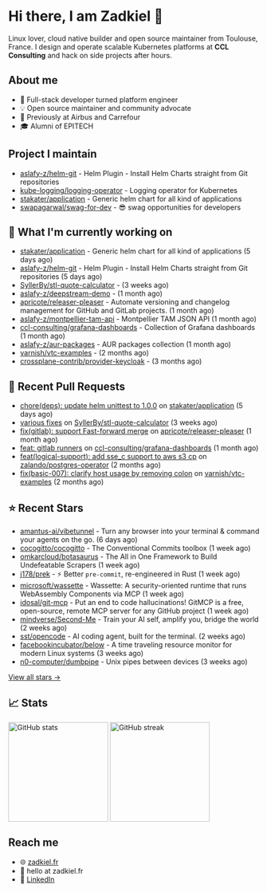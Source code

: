 # Hi there, I am Zadkiel 👋

Linux lover, cloud native builder and open source maintainer from Toulouse, France. I design and operate scalable Kubernetes platforms at **CCL Consulting** and hack on side projects after hours.

## About me

* 💼 Full-stack developer turned platform engineer
* 💡 Open source maintainer and community advocate
* 🏢 Previously at Airbus and Carrefour
* 🎓 Alumni of EPITECH

## Project I maintain

- [aslafy-z/helm-git](https://github.com/aslafy-z/helm-git) - Helm Plugin - Install Helm Charts straight from Git repositories
- [kube-logging/logging-operator](https://github.com/kube-logging/logging-operator) - Logging operator for Kubernetes
- [stakater/application](https://github.com/stakater/application) - Generic helm chart for all kind of applications
- [swapagarwal/swag-for-dev](https://github.com/swapagarwal/swag-for-dev) - 😎 swag opportunities for developers

## 👷 What I'm currently working on


- [stakater/application](https://github.com/stakater/application) - Generic helm chart for all kind of applications (5 days ago)
- [aslafy-z/helm-git](https://github.com/aslafy-z/helm-git) - Helm Plugin - Install Helm Charts straight from Git repositories (5 days ago)
- [SyllerBy/stl-quote-calculator](https://github.com/SyllerBy/stl-quote-calculator) -  (3 weeks ago)
- [aslafy-z/deepstream-demo](https://github.com/aslafy-z/deepstream-demo) -  (1 month ago)
- [apricote/releaser-pleaser](https://github.com/apricote/releaser-pleaser) - Automate versioning and changelog management for GitHub and GitLab projects. (1 month ago)
- [aslafy-z/montpellier-tam-api](https://github.com/aslafy-z/montpellier-tam-api) - Montpellier TAM JSON API (1 month ago)
- [ccl-consulting/grafana-dashboards](https://github.com/ccl-consulting/grafana-dashboards) - Collection of Grafana dashboards (1 month ago)
- [aslafy-z/aur-packages](https://github.com/aslafy-z/aur-packages) - AUR packages collection (1 month ago)
- [varnish/vtc-examples](https://github.com/varnish/vtc-examples) -  (2 months ago)
- [crossplane-contrib/provider-keycloak](https://github.com/crossplane-contrib/provider-keycloak) -  (3 months ago)



## 🔨 Recent Pull Requests


- [chore(deps): update helm unittest to 1.0.0](https://github.com/stakater/application/pull/430) on [stakater/application](https://github.com/stakater/application) (5 days ago)
- [various fixes](https://github.com/SyllerBy/stl-quote-calculator/pull/1) on [SyllerBy/stl-quote-calculator](https://github.com/SyllerBy/stl-quote-calculator) (3 weeks ago)
- [fix(gitlab): support Fast-forward merge](https://github.com/apricote/releaser-pleaser/pull/210) on [apricote/releaser-pleaser](https://github.com/apricote/releaser-pleaser) (1 month ago)
- [feat: gitlab runners](https://github.com/ccl-consulting/grafana-dashboards/pull/1) on [ccl-consulting/grafana-dashboards](https://github.com/ccl-consulting/grafana-dashboards) (1 month ago)
- [feat(logical-support): add sse_c support to aws s3 cp](https://github.com/zalando/postgres-operator/pull/2926) on [zalando/postgres-operator](https://github.com/zalando/postgres-operator) (2 months ago)
- [fix(basic-007): clarify host usage by removing colon](https://github.com/varnish/vtc-examples/pull/2) on [varnish/vtc-examples](https://github.com/varnish/vtc-examples) (2 months ago)

## ⭐ Recent Stars


- [amantus-ai/vibetunnel](https://github.com/amantus-ai/vibetunnel) - Turn any browser into your terminal &amp; command your agents on the go. (6 days ago)
- [cocogitto/cocogitto](https://github.com/cocogitto/cocogitto) - The Conventional Commits toolbox (1 week ago)
- [omkarcloud/botasaurus](https://github.com/omkarcloud/botasaurus) - The All in One Framework to Build Undefeatable Scrapers (1 week ago)
- [j178/prek](https://github.com/j178/prek) - ⚡ Better `pre-commit`, re-engineered in Rust (1 week ago)
- [microsoft/wassette](https://github.com/microsoft/wassette) - Wassette: A security-oriented runtime that runs WebAssembly Components via MCP (1 week ago)
- [idosal/git-mcp](https://github.com/idosal/git-mcp) - Put an end to code hallucinations! GitMCP is a free, open-source, remote MCP server for any GitHub project (1 week ago)
- [mindverse/Second-Me](https://github.com/mindverse/Second-Me) - Train your AI self, amplify you, bridge the world (2 weeks ago)
- [sst/opencode](https://github.com/sst/opencode) - AI coding agent, built for the terminal. (2 weeks ago)
- [facebookincubator/below](https://github.com/facebookincubator/below) - A time traveling resource monitor for modern Linux systems (3 weeks ago)
- [n0-computer/dumbpipe](https://github.com/n0-computer/dumbpipe) - Unix pipes between devices (3 weeks ago)

[View all stars →](https://github.com/aslafy-z?tab=stars)

## 📈 Stats

<a href="#"><img height=200 align="center" src="https://github-readme-stats.vercel.app/api?username=aslafy-z&show_icons=true&count_private=true&hide_border=true&theme=transparent" alt="GitHub stats" /></a>
<a href="#"><img height=200 align="center" src="https://github-readme-streak-stats-eight.vercel.app/?user=aslafy-z&hide_border=true&theme=transparent" alt="GitHub streak" /></a>

## Reach me

* 🌐 [zadkiel.fr](https://zadkiel.fr)
* 💬 hello at zadkiel.fr
* 🤝 [LinkedIn](https://go.zadkiel.fr/linkedin)
